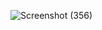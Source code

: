 ![Screenshot (356)](https://github.com/KhushalBorse2023/Leetcode-24/assets/71626566/c7d49cdb-1f77-46e5-ae0e-f4d12c505050)
